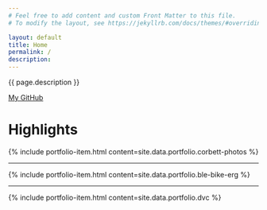 ```yaml
---
# Feel free to add content and custom Front Matter to this file.
# To modify the layout, see https://jekyllrb.com/docs/themes/#overriding-theme-defaults

layout: default
title: Home
permalink: /
description: 
---
```


{{ page.description }}

<a href="https://github.com/MatthewMacDonald-1/" target="_blank">My GitHub <i class="fa-brands fa-github"></i></a>

# Highlights

{% include portfolio-item.html content=site.data.portfolio.corbett-photos %}

<hr>

{% include portfolio-item.html content=site.data.portfolio.ble-bike-erg %}

<hr>

{% include portfolio-item.html content=site.data.portfolio.dvc %}
